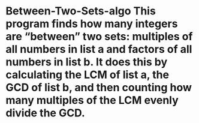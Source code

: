 # Between-Two-Sets-algo This program finds how many integers are “between” two sets: multiples of all numbers in list a and factors of all numbers in list b. It does this by calculating the LCM of list a, the GCD of list b, and then counting how many multiples of the LCM evenly divide the GCD.
